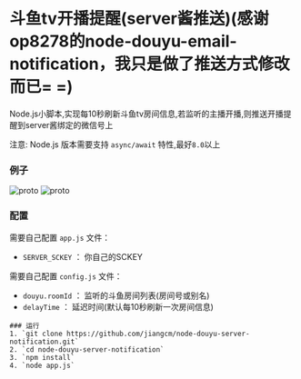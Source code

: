 # 斗鱼tv开播提醒(server酱推送)(感谢op8278的node-douyu-email-notification，我只是做了推送方式修改而已= =)
Node.js小脚本,实现每10秒刷新斗鱼tv房间信息,若监听的主播开播,则推送开播提醒到server酱绑定的微信号上

注意: Node.js 版本需要支持 `async/await` 特性,最好`8.0`以上


### 例子
![proto](https://github.com/jiangcm/node-douyu-server-notification/blob/master/screenshots/QQ截图20201031110511.png)
![proto](https://github.com/jiangcm/node-douyu-server-notification/blob/master/screenshots/QQ截图20201031110524.png)

### 配置
需要自己配置 `app.js` 文件：
- `SERVER_SCKEY` ： 你自己的SCKEY

需要自己配置 `config.js` 文件：
- `douyu.roomId` ： 监听的斗鱼房间列表(房间号或别名)
- `delayTime` ：  延迟时间(默认每10秒刷新一次房间信息)

```
### 运行
1. `git clone https://github.com/jiangcm/node-douyu-server-notification.git`  
2. `cd node-douyu-server-notification`  
3. `npm install`  
4. `node app.js`  
